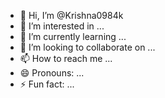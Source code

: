 - 👋 Hi, I’m @Krishna0984k
- 👀 I’m interested in ...
- 🌱 I’m currently learning ...
- 💞️ I’m looking to collaborate on ...
- 📫 How to reach me ...
- 😄 Pronouns: ...
- ⚡ Fun fact: ...

<!---
Krishna0984k/Krishna0984k is a ✨ special ✨ repository because its `README.md` (this file) appears on your GitHub profile.
You can click the Preview link to take a look at your changes.
--->
